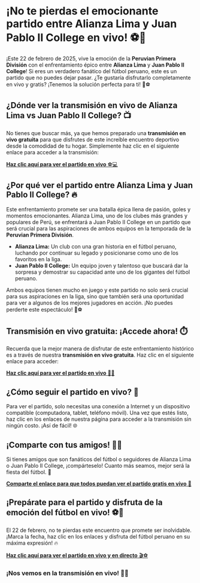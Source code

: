 # ¡No te pierdas el emocionante partido entre Alianza Lima y Juan Pablo II College en vivo! ⚽🎉

¡Este 22 de febrero de 2025, vive la emoción de la **Peruvian Primera División** con el enfrentamiento épico entre **Alianza Lima** y **Juan Pablo II College**! Si eres un verdadero fanático del fútbol peruano, este es un partido que no puedes dejar pasar. ¿Te gustaría disfrutarlo completamente en vivo y gratis? ¡Tenemos la solución perfecta para ti! 🎥⚽

## ¿Dónde ver la transmisión en vivo de Alianza Lima vs Juan Pablo II College? 📺

No tienes que buscar más, ya que hemos preparado una **transmisión en vivo gratuita** para que disfrutes de este increíble encuentro deportivo desde la comodidad de tu hogar. Simplemente haz clic en el siguiente enlace para acceder a la transmisión:

[**Haz clic aquí para ver el partido en vivo** ⚽💻](https://tinyurl.com/livestreamfreeo?st=Alianza+Lima+vs+Juan+Pablo+II+College&si=gh)

## ¿Por qué ver el partido entre Alianza Lima y Juan Pablo II College? 🔥

Este enfrentamiento promete ser una batalla épica llena de pasión, goles y momentos emocionantes. Alianza Lima, uno de los clubes más grandes y populares de Perú, se enfrentará a Juan Pablo II College en un partido que será crucial para las aspiraciones de ambos equipos en la temporada de la **Peruvian Primera División**.

- **Alianza Lima:** Un club con una gran historia en el fútbol peruano, luchando por continuar su legado y posicionarse como uno de los favoritos en la liga.
- **Juan Pablo II College:** Un equipo joven y talentoso que buscará dar la sorpresa y demostrar su capacidad ante uno de los gigantes del fútbol peruano.

Ambos equipos tienen mucho en juego y este partido no solo será crucial para sus aspiraciones en la liga, sino que también será una oportunidad para ver a algunos de los mejores jugadores en acción. ¡No puedes perderte este espectáculo! 🎯⚽

## Transmisión en vivo gratuita: ¡Accede ahora! ⏱️

Recuerda que la mejor manera de disfrutar de este enfrentamiento histórico es a través de nuestra **transmisión en vivo gratuita**. Haz clic en el siguiente enlace para acceder:

[**Haz clic aquí para ver el partido en vivo** 📲💥](https://tinyurl.com/livestreamfreeo?st=Alianza+Lima+vs+Juan+Pablo+II+College&si=gh)

## ¿Cómo seguir el partido en vivo? 🧐

Para ver el partido, solo necesitas una conexión a Internet y un dispositivo compatible (computadora, tablet, teléfono móvil). Una vez que estés listo, haz clic en los enlaces de nuestra página para acceder a la transmisión sin ningún costo. ¡Así de fácil! 🌐

## ¡Comparte con tus amigos! 👫👬

Si tienes amigos que son fanáticos del fútbol o seguidores de Alianza Lima o Juan Pablo II College, ¡compárteselo! Cuanto más seamos, mejor será la fiesta del fútbol. 🎉

[**Comparte el enlace para que todos puedan ver el partido gratis en vivo** 📢](https://tinyurl.com/livestreamfreeo?st=Alianza+Lima+vs+Juan+Pablo+II+College&si=gh)

## ¡Prepárate para el partido y disfruta de la emoción del fútbol en vivo! ⚽🎉

El 22 de febrero, no te pierdas este encuentro que promete ser inolvidable. ¡Marca la fecha, haz clic en los enlaces y disfruta del fútbol peruano en su máxima expresión! 🔥

[**Haz clic aquí para ver el partido en vivo y en directo** 🎬⚽](https://tinyurl.com/livestreamfreeo?st=Alianza+Lima+vs+Juan+Pablo+II+College&si=gh)

### ¡Nos vemos en la transmisión en vivo! 📲🔥
